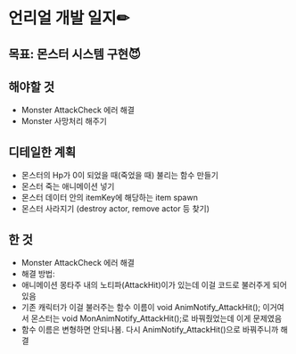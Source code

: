 # 언리얼 개발 일지✏



## 목표: 몬스터 시스템 구현😈

## 해야할 것

* Monster AttackCheck 에러 해결
* Monster 사망처리 해주기


## 디테일한 계획

* 몬스터의 Hp가 0이 되었을 때(죽었을 때) 불리는 함수 만들기
* 몬스터 죽는 애니메이션 넣기
* 몬스터 데이터 안의 itemKey에 해당하는 item spawn
* 몬스터 사라지기 (destroy actor, remove actor 등 찾기)



## 한 것

* Monster AttackCheck 에러 해결
* 해결 방법: 
* 애니메이션 몽타주 내의 노티파(AttackHit)이가 있는데 이걸 코드로 불러주게 되어있음
* 기존 캐릭터가 이걸 불러주는 함수 이름이 void AnimNotify_AttackHit(); 이거여서 몬스터는 void MonAnimNotify_AttackHit();로 바꿔줬었는데 이게 문제였음
* 함수 이름은 변형하면 안되나봄. 다시 AnimNotify_AttackHit()으로 바꿔주니까 해결

